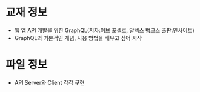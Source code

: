 # 교재 정보
- 웹 앱 API 개발을 위한 GraphQL(저자:이브 포셀로, 알렉스 뱅크스 출판:인사이트)
- GraphQL의 기본적인 개념, 사용 방법을 배우고 싶어 시작


# 파일 정보
- API Server와 Client 각각 구현
